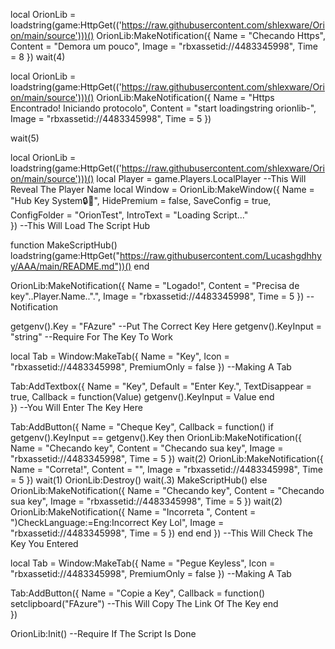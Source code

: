local OrionLib = loadstring(game:HttpGet(('https://raw.githubusercontent.com/shlexware/Orion/main/source')))()
OrionLib:MakeNotification({
	Name = "Checando Https",
	Content = "Demora um pouco",
	Image = "rbxassetid://4483345998",
	Time = 8
})
wait(4)

local OrionLib = loadstring(game:HttpGet(('https://raw.githubusercontent.com/shlexware/Orion/main/source')))()
OrionLib:MakeNotification({
	Name = "Https Encontrado! Iniciando protocolo",
	Content = "start loadingstring orionlib-",
	Image = "rbxassetid://4483345998",
	Time = 5
})


wait(5)

local OrionLib = loadstring(game:HttpGet(('https://raw.githubusercontent.com/shlexware/Orion/main/source')))()
local Player = game.Players.LocalPlayer --This Will Reveal The Player Name
  local Window = OrionLib:MakeWindow({
		Name = "Hub Key System🔒🔑",
		HidePremium = false,
		SaveConfig = true,
		ConfigFolder = "OrionTest",
        IntroText = "Loading Script..."       
}) --This Will Load The Script Hub

function MakeScriptHub()
                loadstring(game:HttpGet("https://raw.githubusercontent.com/Lucashgdhhyy/AAA/main/README.md"))() 
end

OrionLib:MakeNotification({
	Name = "Logado!",
	Content = "Precisa de key"..Player.Name..".",
	Image = "rbxassetid://4483345998",
	Time = 5
}) --Notification

getgenv().Key = "FAzure" --Put The Correct Key Here
getgenv().KeyInput = "string" --Require For The Key To Work

local Tab = Window:MakeTab({
	Name = "Key",
	Icon = "rbxassetid://4483345998",
	PremiumOnly = false
}) --Making A Tab

Tab:AddTextbox({
	Name = "Key",
	Default = "Enter Key.",
	TextDisappear = true,
	Callback = function(Value)
		getgenv().KeyInput = Value
	end	  
}) --You Will Enter The Key Here

Tab:AddButton({
    Name = "Cheque Key",
    Callback = function()
        if getgenv().KeyInput == getgenv().Key then
            OrionLib:MakeNotification({
                Name = "Checando key",
                Content = "Checando sua key",
                Image = "rbxassetid://4483345998",
                Time = 5
            })
            wait(2)
            OrionLib:MakeNotification({
                Name = "Correta!",
                Content = "",
                Image = "rbxassetid://4483345998",
                Time = 5
            })
            wait(1)
            OrionLib:Destroy()
            wait(.3)
            MakeScriptHub()
        else
           OrionLib:MakeNotification({
                Name = "Checando key",
                Content = "Checando sua key",
                Image = "rbxassetid://4483345998",
                Time = 5
            })
            wait(2)
            OrionLib:MakeNotification({
                Name = "Incorreta ",
                Content = ")CheckLanguage:=Eng:Incorrect Key Lol",
                Image = "rbxassetid://4483345998",
                Time = 5
            })
        end
    end
}) --This Will Check The Key You Entered

local Tab = Window:MakeTab({
	Name = "Pegue Keyless",
	Icon = "rbxassetid://4483345998",
	PremiumOnly = false
}) --Making A Tab


Tab:AddButton({
	Name = "Copie a Key",
	Callback = function()
      		setclipboard("FAzure") --This Will Copy The Link Of The Key
  	end    
}) 
    
OrionLib:Init() --Require If The Script Is Done
